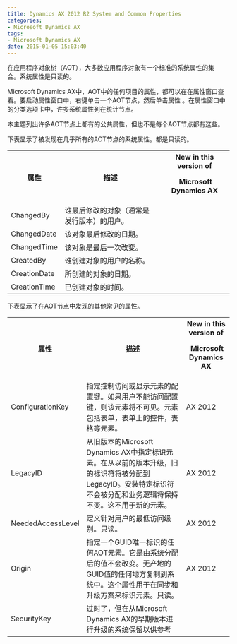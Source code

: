 ```yaml
---
title: Dynamics AX 2012 R2 System and Common Properties
categories:
- Microsoft Dynamics AX
tags:
- Microsoft Dynamics AX
date: 2015-01-05 15:03:40
---
```


<span id="goog-gtc-unit-57" class="goog-gtc-unit"><span class="goog-gtc-translatable goog-gtc-from-mt" dir="ltr">在应用程序对象树（AOT），大多数应用程序对象有一个标准的系统属性的集合。</span></span><span id="goog-gtc-unit-58" class="goog-gtc-unit"><span class="goog-gtc-translatable goog-gtc-from-mt" dir="ltr">系统属性是只读的。</span></span>

<span id="goog-gtc-unit-59" class="goog-gtc-unit"><span class="goog-gtc-translatable goog-gtc-from-human" dir="ltr">Microsoft Dynamics AX中，AOT中的任何项目的属性，都可以在在<span class="label">属性</span>窗口查看。</span></span><span id="goog-gtc-unit-60" class="goog-gtc-unit"><span class="goog-gtc-translatable goog-gtc-from-mt" dir="ltr">要启动<span class="label">属性</span>窗口中，右键单击一个AOT节点，然后单击<span class="label">属性</span> 。</span></span><span id="goog-gtc-unit-61" class="goog-gtc-unit"><span class="goog-gtc-translatable goog-gtc-from-mt" dir="ltr">在<span class="label">属性</span>窗口中的<span class="label">分类</span>选项卡中，许多系统属性列在<span class="label">统计</span>节点。</span></span>

<span id="more-51"></span>

<span id="goog-gtc-unit-62" class="goog-gtc-unit"><span class="goog-gtc-translatable goog-gtc-from-human" dir="ltr">本主题列出许多AOT节点上都有的公共属性，但也不是每个AOT节点都有这些。</span></span>

<span id="goog-gtc-unit-63" class="goog-gtc-unit"><span class="goog-gtc-translatable goog-gtc-from-mt" dir="ltr">下表显示了被发现在几乎所有的AOT节点的系统属性。</span></span><span id="goog-gtc-unit-64" class="goog-gtc-unit"><span class="goog-gtc-translatable goog-gtc-from-mt" dir="ltr">都是只读的。</span></span>

<div class="caption"></div>
<div class="tableSection">
<table>
<tbody>
<tr>
<th colspan="1"><span id="goog-gtc-unit-65" class="goog-gtc-unit"><span class="goog-gtc-translatable goog-gtc-from-mt" dir="ltr">属性</span></span></th>
<th colspan="1"><span id="goog-gtc-unit-66" class="goog-gtc-unit"><span class="goog-gtc-translatable goog-gtc-from-mt" dir="ltr">描述</span></span></th>
<th colspan="1"><span id="goog-gtc-unit-67" class="goog-gtc-unit"><span class="goog-gtc-translatable goog-gtc-unit-highlight" dir="ltr">New in this version of</span></span>

<span id="goog-gtc-unit-68" class="goog-gtc-unit"><span class="goog-gtc-translatable" dir="ltr"> Microsoft Dynamics AX</span></span></th>
</tr>
<tr>
<td colspan="1"><span class="label"><span id="goog-gtc-unit-69" class="goog-gtc-unit"><span class="goog-gtc-translatable goog-gtc-from-mt" dir="ltr">ChangedBy</span></span></span></td>
<td colspan="1"><span id="goog-gtc-unit-70" class="goog-gtc-unit"><span class="goog-gtc-translatable goog-gtc-from-mt" dir="ltr">谁最后修改的对象（通常是发行版本）的用户。</span></span></td>
<td></td>
</tr>
<tr>
<td colspan="1"><span class="label"><span id="goog-gtc-unit-71" class="goog-gtc-unit"><span class="goog-gtc-translatable goog-gtc-from-mt" dir="ltr">ChangedDate</span></span></span></td>
<td colspan="1"><span id="goog-gtc-unit-72" class="goog-gtc-unit"><span class="goog-gtc-translatable goog-gtc-from-mt" dir="ltr">该对象最后修改的日期。</span></span></td>
<td></td>
</tr>
<tr>
<td colspan="1"><span class="label"><span id="goog-gtc-unit-73" class="goog-gtc-unit"><span class="goog-gtc-translatable goog-gtc-from-mt" dir="ltr">ChangedTime</span></span></span></td>
<td colspan="1"><span id="goog-gtc-unit-74" class="goog-gtc-unit"><span class="goog-gtc-translatable goog-gtc-from-mt" dir="ltr">该对象是最后一次改变。</span></span></td>
<td></td>
</tr>
<tr>
<td colspan="1"><span class="label"><span id="goog-gtc-unit-75" class="goog-gtc-unit"><span class="goog-gtc-translatable goog-gtc-from-mt" dir="ltr">CreatedBy</span></span></span></td>
<td colspan="1"><span id="goog-gtc-unit-76" class="goog-gtc-unit"><span class="goog-gtc-translatable goog-gtc-from-mt" dir="ltr">谁创建对象的用户的名称。</span></span></td>
<td></td>
</tr>
<tr>
<td colspan="1"><span class="label"><span id="goog-gtc-unit-77" class="goog-gtc-unit"><span class="goog-gtc-translatable goog-gtc-from-human" dir="ltr">CreationDate</span></span></span></td>
<td colspan="1"><span id="goog-gtc-unit-78" class="goog-gtc-unit"><span class="goog-gtc-translatable goog-gtc-from-mt" dir="ltr">所创建的对象的日期。</span></span></td>
<td></td>
</tr>
<tr>
<td colspan="1"><span class="label"><span id="goog-gtc-unit-79" class="goog-gtc-unit"><span class="goog-gtc-translatable goog-gtc-from-mt" dir="ltr">CreationTime</span></span></span></td>
<td colspan="1"><span id="goog-gtc-unit-80" class="goog-gtc-unit"><span class="goog-gtc-translatable goog-gtc-from-mt" dir="ltr">已创建对象的时间。</span></span></td>
<td></td>
</tr>
</tbody>
</table>
</div>

<span id="goog-gtc-unit-81" class="goog-gtc-unit"><span class="goog-gtc-translatable goog-gtc-from-human" dir="ltr">下表显示了在AOT节点中发现的其他常见的属性。</span></span>

<div class="caption"></div>
<div class="tableSection">
<table>
<tbody>
<tr>
<th><span id="goog-gtc-unit-82" class="goog-gtc-unit"><span class="goog-gtc-translatable goog-gtc-from-human" dir="ltr">属性</span></span></th>
<th colspan="1"><span id="goog-gtc-unit-83" class="goog-gtc-unit"><span class="goog-gtc-translatable goog-gtc-from-mt" dir="ltr">描述</span></span></th>
<th colspan="1"><span id="goog-gtc-unit-67" class="goog-gtc-unit"><span class="goog-gtc-translatable goog-gtc-unit-highlight" dir="ltr">New in this version of</span></span>

<span id="goog-gtc-unit-68" class="goog-gtc-unit"><span class="goog-gtc-translatable" dir="ltr"> Microsoft Dynamics AX</span></span></th>
</tr>
<tr>
<td><span class="label"><span id="goog-gtc-unit-86" class="goog-gtc-unit"><span class="goog-gtc-translatable goog-gtc-from-mt" dir="ltr">ConfigurationKey</span></span></span></td>
<td><span id="goog-gtc-unit-87" class="goog-gtc-unit"><span class="goog-gtc-translatable goog-gtc-from-human" dir="ltr">指定控制访问或显示元素的配置键。</span></span><span id="goog-gtc-unit-88" class="goog-gtc-unit"><span class="goog-gtc-translatable goog-gtc-from-human" dir="ltr">如果用户不能访问配置键，则该元素将不可见。</span></span><span id="goog-gtc-unit-89" class="goog-gtc-unit"><span class="goog-gtc-translatable goog-gtc-from-mt" dir="ltr">元素包括表单，表单上的控件，表格等元素。</span></span></td>
<td><span id="goog-gtc-unit-90" class="goog-gtc-unit"><span class="goog-gtc-translatable goog-gtc-from-mt" dir="ltr">AX 2012</span></span></td>
</tr>
<tr>
<td colspan="1"><span class="label"><span id="goog-gtc-unit-91" class="goog-gtc-unit"><span class="goog-gtc-translatable goog-gtc-from-mt" dir="ltr">LegacyID</span></span></span></td>
<td colspan="1"><span id="goog-gtc-unit-92" class="goog-gtc-unit"><span class="goog-gtc-translatable goog-gtc-from-human" dir="ltr">从旧版本的Microsoft Dynamics AX中指定标识元素。在从以前的版本升级，旧的标识符将被分配到<span class="label">LegacyID。</span>安装特定标识符不会被分配和业务逻辑将保持不变。</span></span><span id="goog-gtc-unit-93" class="goog-gtc-unit"><span class="goog-gtc-translatable goog-gtc-from-mt" dir="ltr">这不用于新的元素。</span></span></td>
<td><span id="goog-gtc-unit-94" class="goog-gtc-unit"><span class="goog-gtc-translatable goog-gtc-from-mt" dir="ltr">AX 2012</span></span></td>
</tr>
<tr>
<td colspan="1"><span class="label"><span id="goog-gtc-unit-95" class="goog-gtc-unit"><span class="goog-gtc-translatable goog-gtc-from-mt" dir="ltr">NeededAccessLevel</span></span></span></td>
<td colspan="1"><span id="goog-gtc-unit-96" class="goog-gtc-unit"><span class="goog-gtc-translatable goog-gtc-from-mt" dir="ltr">定义针对用户的最低访问级别。</span></span><span id="goog-gtc-unit-97" class="goog-gtc-unit"><span class="goog-gtc-translatable goog-gtc-from-mt" dir="ltr">只读。</span></span></td>
<td><span id="goog-gtc-unit-98" class="goog-gtc-unit"><span class="goog-gtc-translatable goog-gtc-from-mt" dir="ltr">AX 2012</span></span></td>
</tr>
<tr>
<td colspan="1"><span class="label"><span id="goog-gtc-unit-99" class="goog-gtc-unit"><span class="goog-gtc-translatable goog-gtc-from-human" dir="ltr">Origin</span></span></span></td>
<td colspan="1"><span id="goog-gtc-unit-100" class="goog-gtc-unit"><span class="goog-gtc-translatable goog-gtc-from-mt" dir="ltr">指定一个GUID唯一标识的任何AOT元素。</span></span><span id="goog-gtc-unit-101" class="goog-gtc-unit"><span class="goog-gtc-translatable goog-gtc-from-mt" dir="ltr">它是由系统分配后的值不会改变。</span></span><span id="goog-gtc-unit-102" class="goog-gtc-unit"><span class="goog-gtc-translatable goog-gtc-from-mt" dir="ltr">无<span class="label">产地</span>的GUID值的任何地方复制到系统中。</span></span><span id="goog-gtc-unit-103" class="goog-gtc-unit"><span class="goog-gtc-translatable goog-gtc-from-mt" dir="ltr">这个属性用于在同步和升级方案来标识元素。</span></span><span id="goog-gtc-unit-104" class="goog-gtc-unit"><span class="goog-gtc-translatable goog-gtc-from-mt" dir="ltr">只读。</span></span></td>
<td><span id="goog-gtc-unit-105" class="goog-gtc-unit"><span class="goog-gtc-translatable goog-gtc-from-mt" dir="ltr">AX 2012</span></span></td>
</tr>
<tr>
<td><span class="label"><span id="goog-gtc-unit-106" class="goog-gtc-unit"><span class="goog-gtc-translatable goog-gtc-from-mt" dir="ltr">SecurityKey</span></span></span></td>
<td><span id="goog-gtc-unit-107" class="goog-gtc-unit"><span class="goog-gtc-translatable goog-gtc-from-mt" dir="ltr">过时了，但在从Microsoft Dynamics AX的早期版本进行升级的系统保留以供参考</span></span></td>
<td></td>
</tr>
</tbody>
</table>
</div>
